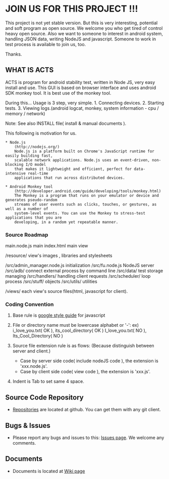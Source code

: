 JOIN US FOR THIS PROJECT !!!
===

This project is not yet stable version. But this is very interesting, potential and soft program 
as open source. We welcome you who get tired of control heavy open source. Also we want to someone 
to interest in android system, handling JSON data, writing NodeJS and javascript. 
Someone to work in test process is available to join us, too.

Thanks.




WHAT IS ACTS
---

ACTS is program for android stability test, written in Node JS, very easy install and use.
This GUI is based on browser interface and uses android SDK monkey tool.
It is best use of the monkey tool. 

During this...
Usage is 3 step, very simple.
	1. Connecting devices.
	2. Starting tests.
	3. Viewing logs.(android logcat, monkey, system information - cpu / memory / network)

Note: See also INSTALL file( install & manual documents ). 

This following is motivation for us.

	* Node.js
		(http://nodejs.org/)
		Node.js is a platform built on Chrome's JavaScript runtime for easily building fast, 
		scalable network applications. Node.js uses an event-driven, non-blocking I/O model 
		that makes it lightweight and efficient, perfect for data-intensive real-time 
		applications that run across distributed devices.

	* Android Monkey tool
		(http://developer.android.com/guide/developing/tools/monkey.html)
		The Monkey is a program that runs on your emulator or device and generates pseudo-random 
		streams of user events such as clicks, touches, or gestures, as well as a number of 
		system-level events. You can use the Monkey to stress-test applications that you are 
		developing, in a random yet repeatable manner.




### Source Roadmap

main.node.js					main
index.html						main view

/resource/						view's images , libraries and stylesheets

/src/admin_manager.node.js		initialization
/src/fu.node.js					NodeJS server
/src/adb/						connect external process by command line
/src/data/						test storage managing
/src/handlers/					handling client requests
/src/scheduler/ 				loop process
/src/stuff/						objects
/src/utils/						utilities

/views/							each view's source files(html, javascript for client).




### Coding Convention

1. Base rule is [google style guide](http://google-styleguide.googlecode.com/svn/trunk/javascriptguide.xml) for javascript
  

2. File or directory name must be lowercase alphabet or '-':
	ex)  i_love_you.txt( OK ), its_cool_directory( OK )
	     I_love_you.txt( NO ), Its_Cool_Directory( NO )
	
3. Source file extension rule is as flows:
	(Because distinguish between server and client.)
	- Case by server side code( include nodeJS code ), the extension is 'xxx.node.js'.
	- Case by client side code( view code ), the extension is 'xxx.js'.
	
4. Indent is Tab to set same 4 space.




Source Code Repository
---
  - [Repositories](https://github.com/oshacker/acts) are located at github. You can get them with any git client.



	
Bugs & Issues
---
  - Please report any bugs and issues to this: [Issues page](https://github.com/oshacker/acts/issues). We welcome any comments.




Documents
---
  - Documents is located at [Wiki page](https://github.com/oshacker/acts/wiki)










